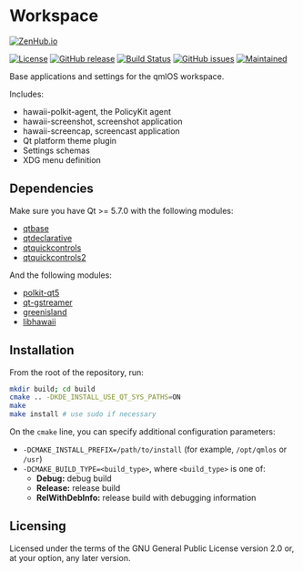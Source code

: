 Workspace
=========

[![ZenHub.io](https://img.shields.io/badge/supercharged%20by-zenhub.io-blue.svg)](https://zenhub.io)

[![License](https://img.shields.io/badge/license-GPLv2.0%2B-blue.svg)](https://www.gnu.org/licenses/old-licenses/gpl-2.0.html)
[![GitHub release](https://img.shields.io/github/release/qmlos/workspace.svg)](https://github.com/qmlos/workspace)
[![Build Status](https://travis-ci.org/qmlos/workspace.svg?branch=develop)](https://travis-ci.org/qmlos/workspace)
[![GitHub issues](https://img.shields.io/github/issues/qmlos/workspace.svg)](https://github.com/qmlos/workspace/issues)
[![Maintained](https://img.shields.io/maintenance/yes/2016.svg)](https://github.com/qmlos/workspace/commits/develop)

Base applications and settings for the qmlOS workspace.

Includes:

* hawaii-polkit-agent, the PolicyKit agent
* hawaii-screenshot, screenshot application
* hawaii-screencap, screencast application
* Qt platform theme plugin
* Settings schemas
* XDG menu definition

## Dependencies

Make sure you have Qt >= 5.7.0 with the following modules:

 * [qtbase](http://code.qt.io/cgit/qt/qtbase.git)
 * [qtdeclarative](http://code.qt.io/cgit/qt/qtdeclarative.git)
 * [qtquickcontrols](http://code.qt.io/cgit/qt/qtquickcontrols.git)
 * [qtquickcontrols2](http://code.qt.io/cgit/qt/qtquickcontrols2.git)

And the following modules:

 * [polkit-qt5](http://quickgit.kde.org/?p=polkit-qt-1.git)
 * [qt-gstreamer](https://cgit.freedesktop.org/gstreamer/qt-gstreamer)
 * [greenisland](https://github.com/greenisland/greenisland.git)
 * [libhawaii](https://github.com/hawaii-desktop/libhawaii.git)

## Installation

From the root of the repository, run:

```sh
mkdir build; cd build
cmake .. -DKDE_INSTALL_USE_QT_SYS_PATHS=ON
make
make install # use sudo if necessary
```

On the `cmake` line, you can specify additional configuration parameters:

 * `-DCMAKE_INSTALL_PREFIX=/path/to/install` (for example, `/opt/qmlos` or `/usr`)
 * `-DCMAKE_BUILD_TYPE=<build_type>`, where `<build_type>` is one of:
   * **Debug:** debug build
   * **Release:** release build
   * **RelWithDebInfo:** release build with debugging information

## Licensing

Licensed under the terms of the GNU General Public License version 2.0 or,
at your option, any later version.
